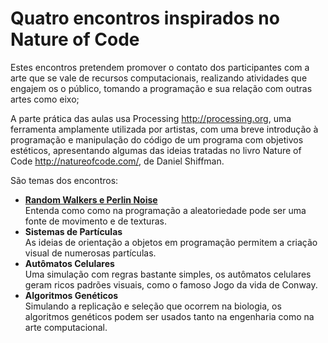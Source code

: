 # Quatro encontros inspirados no Nature of Code

Estes encontros pretendem promover o contato dos participantes com a arte que se vale de recursos  computacionais, realizando atividades que engajem os o público, tomando a programação e sua relação com outras artes como eixo;

A parte prática das aulas usa Processing <http://processing.org>, uma ferramenta amplamente utilizada por artistas, com uma breve introdução à programação e manipulação do código de um programa com objetivos estéticos, apresentando algumas das ideias tratadas no livro Nature of Code <http://natureofcode.com/>, de Daniel Shiffman.

São temas dos encontros:

- **[Random Walkers e Perlin Noise](quatro-encontros/random-noise.md)**</br>
Entenda como como na programação a aleatoriedade pode ser uma fonte de movimento e de texturas.
- **Sistemas de Partículas**</br>
As ideias de orientação a objetos em programação permitem a criação visual de numerosas partículas.
- **Autômatos Celulares**</br>
Uma simulação com regras bastante simples, os autômatos celulares geram ricos padrões visuais, como o famoso Jogo da vida de Conway.
- **Algoritmos Genéticos**</br>
Simulando a replicação e seleção que ocorrem na biologia, os algoritmos genéticos podem ser usados tanto na engenharia como na arte computacional. 



